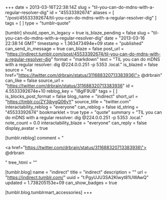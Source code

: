 +++
date = 2013-03-16T22:38:14Z
slug = "til-you-can-do-mdns-with-a-regular-resolver-dig"
id = "45533392674"
aliases = [ "/post/45533392674/til-you-can-do-mdns-with-a-regular-resolver-dig" ]
tags = [ ]
type = "tumblr-quote"

[tumblr]
should_open_in_legacy = true
is_blaze_pending = false
slug = "til-you-can-do-mdns-with-a-regular-resolver-dig"
date = "2013-03-16 22:38:14 GMT"
timestamp = 1.363473494e+09
state = "published"
can_send_in_message = true
can_blaze = false
post_url = "https://indirect.tumblr.com/post/45533392674/til-you-can-do-mdns-with-a-regular-resolver-dig"
format = "markdown"
text = "TIL you can do mDNS with a regular resolver: dig @224.0.0.251 -p 5353 <mdns name>.local.</mdns>"
is_blazed = false
source = "<a href=\"https://twitter.com/drbrain/status/311688320713383936\"> @drbrain</a>"
can_like = false
source_url = "https://twitter.com/drbrain/status/311688320713383936"
id = 4.5533392674e+10
reblog_key = "I8glF9UB"
tags = [ ]
is_blocks_post_format = false
blog_name = "indirect"
short_url = "https://tmblr.co/ZY3jbygQ06yY"
source_title = "twitter.com"
interactability_reblog = "everyone"
can_reblog = false
id_string = "45533392674"
bookmarklet = true
type = "quote"
summary = "TIL you can do mDNS with a regular resolver: dig @224.0.0.251 -p 5353 .local."
note_count = 0.0
interactability_blaze = "everyone"
can_reply = false
display_avatar = true

[tumblr.reblog]
comment = "<p><a href=\"https://twitter.com/drbrain/status/311688320713383936\"> @drbrain</a></p>"
tree_html = ""

[tumblr.blog]
name = "indirect"
title = "indirect"
description = ""
url = "https://indirect.tumblr.com/"
uuid = "t:PgyUJU3SA2Klwyt81UWAwQ"
updated = 1.738205153e+09
can_show_badges = true

[tumblr.blog.tumblrmart_accessories]
+++
